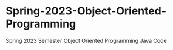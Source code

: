 # Spring-2023-Object-Oriented-Programming
 Spring 2023 Semester Object Oriented Programming Java Code
